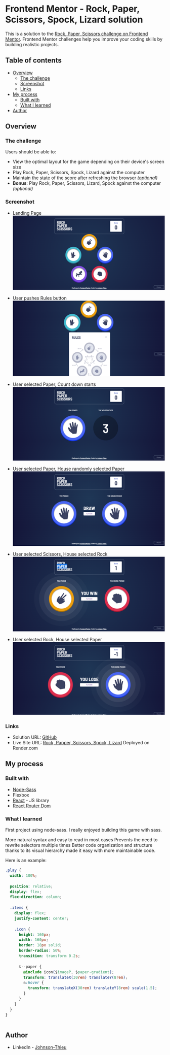 # Frontend Mentor - Rock, Paper, Scissors, Spock, Lizard solution

This is a solution to the [Rock, Paper, Scissors challenge on Frontend Mentor](https://www.frontendmentor.io/challenges/rock-paper-scissors-game-pTgwgvgH). Frontend Mentor challenges help you improve your coding skills by building realistic projects.

## Table of contents

- [Overview](#overview)
  - [The challenge](#the-challenge)
  - [Screenshot](#screenshot)
  - [Links](#links)
- [My process](#my-process)
  - [Built with](#built-with)
  - [What I learned](#what-i-learned)
- [Author](#author)

## Overview

### The challenge

Users should be able to:

- View the optimal layout for the game depending on their device's screen size
- Play Rock, Paper, Scissors, Spock, Lizard against the computer
- Maintain the state of the score after refreshing the browser _(optional)_
- **Bonus**: Play Rock, Paper, Scissors, Lizard, Spock against the computer _(optional)_

### Screenshot

- Landing Page
  ![](./src/images/game-screenshot.png)

- User pushes Rules button
  ![](./src/images/game-rules.png)

- User selected Paper, Count down starts
  ![](./src/images/game-count.png)

- User selected Paper, House randomly selected Paper
  ![](./src/images/game-draw.png)

- User selected Scissors, House selected Rock
  ![](./src/images/game-win.png)

- User selected Rock, House selected Paper
  ![](./src/images/game-lose.png)

### Links

- Solution URL: [GitHub](https://github.com/MyNameIsJohnson/react-scss-rock-paper-scissor)
- Live Site URL: [Rock, Papper, Scissors, Spock, Lizard](https://react-w-scss-rock-paper-scissors.onrender.com/) Deployed on Render.com

## My process

### Built with

- [Node-Sass](https://www.npmjs.com/package/node-sass)
- Flexbox
- [React](https://reactjs.org/) - JS library
- [React Router Dom](https://www.npmjs.com/package/react-router-dom)

### What I learned

First project using node-sass. I really enjoyed building this game with sass.

More natural syntax and easy to read in most cases
Prevents the need to rewrite selectors multiple times
Better code organization and structure thanks to its visual hierarchy made it easy with more maintainable code.

Here is an example:

```css
.play {
  width: 100%;

  position: relative;
  display: flex;
  flex-direction: column;

  .items {
    display: flex;
    justify-content: center;

    .icon {
      height: 160px;
      width: 160px;
      border: 18px solid;
      border-radius: 50%;
      transition: transform 0.2s;

      &--paper {
        @include icon($imageP, $paper-gradient);
        transform: translateX(30rem) translateY(8rem);
        &:hover {
          transform: translateX(30rem) translateY(8rem) scale(1.5);
        }
      }
    }
  }
}
```

```js

```

## Author

- LinkedIn - [Johnson-Thieu](https://www.linkedin.com/in/johnson-thieu/)
